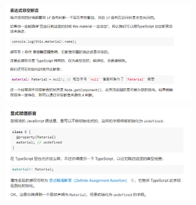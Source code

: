 ![image-20210301120506715](.assets/image-20210301120506715.png)

![image-20210301120545729](.assets/image-20210301120545729.png)